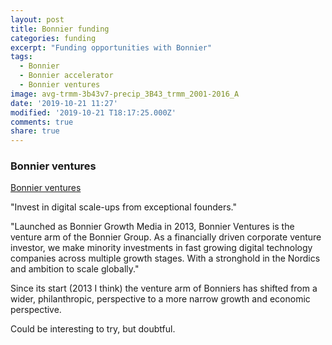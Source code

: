 ```yaml
---
layout: post
title: Bonnier funding
categories: funding
excerpt: "Funding opportunities with Bonnier"
tags:
  - Bonnier
  - Bonnier accelerator
  - Bonnier ventures
image: avg-trmm-3b43v7-precip_3B43_trmm_2001-2016_A
date: '2019-10-21 11:27'
modified: '2019-10-21 T18:17:25.000Z'
comments: true
share: true
---
```


### Bonnier ventures

[Bonnier ventures](https://www.bonnierventures.com)

"Invest in digital scale-ups from exceptional founders."

"Launched as Bonnier Growth Media in 2013, Bonnier Ventures is the venture arm of the Bonnier Group. As a financially driven corporate venture investor, we make minority investments in fast growing digital technology companies across multiple growth stages. With a stronghold in the Nordics and ambition to scale globally."

Since its start (2013 I think) the venture arm of Bonniers has shifted from a wider, philanthropic, perspective to a more narrow growth and economic perspective.

Could be interesting to try, but doubtful.

